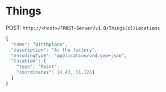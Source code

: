 # Things

POST:
`http://<host>/FROST-Server/v1.0/Things(x)/Locations`

```javascript
{
  "name": "Birthplace",
  "description": "At the factory",
  "encodingType": "application/vnd.geo+json",
  "location": {
    "type": "Point",
    "coordinates": [4.43, 51.126]
  }
}
```
